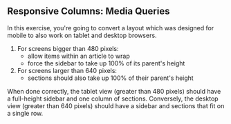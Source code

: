 ## Responsive Columns: Media Queries
In this exercise, you're going to convert a layout which was designed for mobile to also work on tablet and desktop browsers.

1.  For screens bigger than 480 pixels:
    *   allow items within an article to wrap
    *   force the sidebar to take up 100% of its parent's height
2.  For screens larger than 640 pixels:
    *   sections should also take up 100% of their parent's height

When done correctly, the tablet view (greater than 480 pixels) should have a full-height sidebar and one column of sections. Conversely, the desktop view (greater than 640 pixels) should have a sidebar and sections that fit on a single row.
